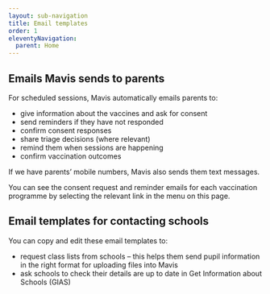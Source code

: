```yaml
---
layout: sub-navigation
title: Email templates
order: 1
eleventyNavigation:
  parent: Home
---
```


## Emails Mavis sends to parents

For scheduled sessions, Mavis automatically emails parents to:

* give information about the vaccines and ask for consent 
* send reminders if they have not responded
* confirm consent responses
* share triage decisions (where relevant)
* remind them when sessions are happening
* confirm vaccination outcomes

If we have parents’ mobile numbers, Mavis also sends them text messages.

You can see the consent request and reminder emails for each vaccination programme by selecting the relevant link in the menu on this page.

## Email templates for contacting schools

You can copy and edit these email templates to:
* request class lists from schools – this helps them send pupil information in the right format for uploading files into Mavis
* ask schools to check their details are up to date in Get Information about Schools (GIAS)
